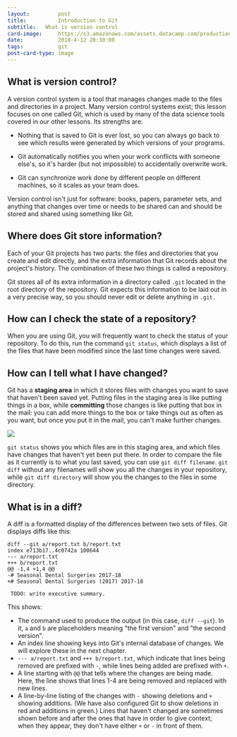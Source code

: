 ```yaml
---
layout:         post
title:          Introduction to Git
subtitle:   What is version control
card-image:     https://s3.amazonaws.com/assets.datacamp.com/production/course_5355/datasets/staging-area.png
date:           2018-4-12 20:30:00
tags:           git
post-card-type: image
---
```


## What is version control?

A version control system is a tool that manages changes made to the files and directories in a project. Many version control systems exist; this lesson focuses on one called Git, which is used by many of the data science tools covered in our other lessons. Its strengths are:

- Nothing that is saved to Git is ever lost, so you can always go back to see which results were generated by which versions of your programs.

- Git automatically notifies you when your work conflicts with someone else's, so it's harder (but not impossible) to accidentally overwrite work.

- Git can synchronize work done by different people on different machines, so it scales as your team does.

Version control isn't just for software: books, papers, parameter sets, and anything that changes over time or needs to be shared can and should be stored and shared using something like Git.

## Where does Git store information?

Each of your Git projects has two parts: the files and directories that you create and edit directly, and the extra information that Git records about the project's history. The combination of these two things is called a repository.

Git stores all of its extra information in a directory called ```.git``` located in the root directory of the repository. Git expects this information to be laid out in a very precise way, so you should never edit or delete anything in ```.git.```

## How can I check the state of a repository?

When you are using Git, you will frequently want to check the status of your repository. To do this, run the command ```git status```, which displays a list of the files that have been modified since the last time changes were saved.

## How can I tell what I have changed?

Git has a **staging area** in which it stores files with changes you want to save that haven't been saved yet. Putting files in the staging area is like putting things in a box, while **committing** those changes is like putting that box in the mail: you can add more things to the box or take things out as often as you want, but once you put it in the mail, you can't make further changes.

![](https://s3.amazonaws.com/assets.datacamp.com/production/course_5355/datasets/staging-area.png)

```git status``` shows you which files are in this staging area, and which files have changes that haven't yet been put there. In order to compare the file as it currently is to what you last saved, you can use ```git diff filename```. ```git diff``` without any filenames will show you all the changes in your repository, while ```git diff directory``` will show you the changes to the files in some directory.

## What is in a diff?

A diff is a formatted display of the differences between two sets of files. Git displays diffs like this:

```terminal
diff --git a/report.txt b/report.txt
index e713b17..4c0742a 100644
--- a/report.txt
+++ b/report.txt
@@ -1,4 +1,4 @@
-# Seasonal Dental Surgeries 2017-18
+# Seasonal Dental Surgeries (2017) 2017-18

 TODO: write executive summary.
```
This shows:

- The command used to produce the output (in this case, ```diff --git```). In it, ```a``` and ```b``` are placeholders meaning "the first version" and "the second version".
- An index line showing keys into Git's internal database of changes. We will explore these in the next chapter.
- ```--- a/report.txt``` and ```+++ b/report.txt```, which indicate that lines being removed are prefixed with ```-```, while lines being added are prefixed with ```+```.
- A line starting with ```@@``` that tells where the changes are being made. Here, the line shows that lines 1-4 are being removed and replaced with new lines.
- A line-by-line listing of the changes with ```-``` showing deletions and ```+``` showing additions. (We have also configured Git to show deletions in red and additions in green.) Lines that haven't changed are sometimes shown before and after the ones that have in order to give context; when they appear, they don't have either ```+``` or ```-``` in front of them.
